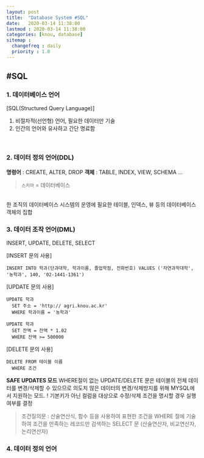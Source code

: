 ```yaml
---
layout: post
title:  "Database System #SQL"
date:   2020-03-14 11:38:00 
lastmod : 2020-03-14 11:38:00
categories: [knou, database]
sitemap :
  changefreq : daily
  priority : 1.0
---
```


## #SQL
  
### 1. 데이터베이스 언어

[SQL(Structured Query Language)]
1. 비절차적(선언형) 언어, 필요한 데이터만 기술
2. 인간의 언어와 유사하고 간단 명료함
<br>
<div class="divider"></div>

### 2. 데이터 정의 언어(DDL)
**명령어** : CREATE, ALTER, DROP
**객체** : TABLE, INDEX, VIEW, SCHEMA ...

> `스키마` = 데이터베이스
<br>
한 조직의 데이터베이스 시스템의 운영에 필요한 테이블, 인덱스, 뷰 등의 데이터베이스 객체의 집합

<div class="divider"></div>

### 3. 데이터 조작 언어(DML)
INSERT, UPDATE, DELETE, SELECT

[INSERT 문의 사용]
```
INSERT INTO 학과(단과대학, 학과이름, 졸업학점, 전화번호) VALUES ('자연과학대학', '농학과', 140, '02-1441-1361')
```

[UPDATE 문의 사용]
```
UPDATE 학과
  SET 주소 = 'http:// agri.knou.ac.kr'
  WHERE 학과이름 = '농학과'
```
```
UPDATE 학과
  SET 잔액 = 잔액 * 1.02
  WHERE 잔액 >= 500000
```

[DELETE 문의 사용]
```
DELETE FROM 테이블 이름
  WHERE 조건
```

**SAFE UPDATES 모드**
WHERE절이 없는 UPDATE/DELETE 문은 테이블의 전체 데이터를 변경/삭제할 수 있으므로
의도치 않은 데이터의 변경/삭제방지를 위해 MYSQL에서 지원하는 모드.
! 기본키가 아닌 컬럼을 대상으로 수정/삭제 조건을 명시할 경우 실행 여부를 결정

> 조건질의문
: 산술연산식, 함수 등을 사용하여 표현한 조건을 WHERE 절에 기술하여 조건을 만족하는 레코드만 검색하는 SELECT 문
(산술연산자, 비교연산자, 논리연산자)



<div class="divider"></div>

### 4. 데이터 정의 언어

<div class="divider"></div>











